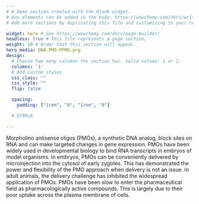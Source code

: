 ```yaml
---
# A Demo section created with the Blank widget.
# Any elements can be added in the body: https://wowchemy.com/docs/writing-markdown-latex/
# Add more sections by duplicating this file and customizing to your requirements.

widget: hero # See https://wowchemy.com/docs/page-builder/
headless: true # This file represents a page section.
weight: 10 # Order that this section will appear.
hero_media: DNA-PMO-PPMO.png
design:
  # Choose how many columns the section has. Valid values: 1 or 2.
  columns: '1'
  # Add custom styles
  css_class: ""
  css_style: ""
  flip: false

  spacing:
    padding: ["1rem", "0", "1rem", "0"]

  # b799c8

---
```

Morpholino antisense oligos (PMOs), a synthetic DNA analog, block sites on RNA and can
make targeted changes in gene expression. PMOs have been widely used in developmental biology to
bind RNA transcripts in embryos of model organisms. In embryos, PMOs can be conveniently delivered
by microinjection into the cytosol of early zygotes. This has demonstrated the power and flexibility of
the PMO approach when delivery is not an issue. In adult animals, the delivery challenge has inhibited
the widespread application of PMOs. PMOs have been slow to enter the pharmaceutical field as
pharmacologically active compounds. This is largely due to their poor uptake across the plasma
membrane of cells.
